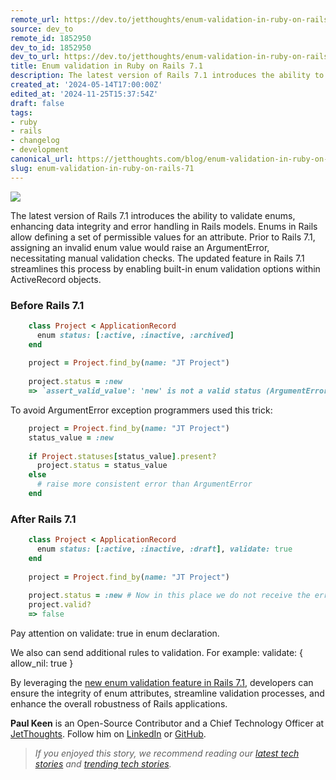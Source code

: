 ```yaml
---
remote_url: https://dev.to/jetthoughts/enum-validation-in-ruby-on-rails-71-42h9
source: dev_to
remote_id: 1852950
dev_to_id: 1852950
dev_to_url: https://dev.to/jetthoughts/enum-validation-in-ruby-on-rails-71-42h9
title: Enum validation in Ruby on Rails 7.1
description: The latest version of Rails 7.1 introduces the ability to validate enums, enhancing data integrity...
created_at: '2024-05-14T17:00:00Z'
edited_at: '2024-11-25T15:37:54Z'
draft: false
tags:
- ruby
- rails
- changelog
- development
canonical_url: https://jetthoughts.com/blog/enum-validation-in-ruby-on-rails-71/
slug: enum-validation-in-ruby-on-rails-71
---
```

![](https://cdn-images-1.medium.com/max/2852/1*JxBXDGJmdqyog3dCqDlDOw.png)

The latest version of Rails 7.1 introduces the ability to validate enums, enhancing data integrity and error handling in Rails models. Enums in Rails allow defining a set of permissible values for an attribute. Prior to Rails 7.1, assigning an invalid enum value would raise an ArgumentError, necessitating manual validation checks. The updated feature in Rails 7.1 streamlines this process by enabling built-in enum validation options within ActiveRecord objects.

### Before Rails 7.1

```ruby
    class Project < ApplicationRecord
      enum status: [:active, :inactive, :archived] 
    end
    
    project = Project.find_by(name: "JT Project")
    
    project.status = :new
    => `assert_valid_value': 'new' is not a valid status (ArgumentError)
```

To avoid ArgumentError exception programmers used this trick:

```ruby
    project = Project.find_by(name: "JT Project")
    status_value = :new
    
    if Project.statuses[status_value].present?
      project.status = status_value
    else
      # raise more consistent error than ArgumentError
    end
```

### After Rails 7.1

```ruby
    class Project < ApplicationRecord
      enum status: [:active, :inactive, :draft], validate: true 
    end
    
    project = Project.find_by(name: "JT Project")
    
    project.status = :new # Now in this place we do not receive the error ArgumentError
    project.valid?
    => false
```

Pay attention on validate: true in enum declaration.

We also can send additional rules to validation. For example: validate: { allow_nil: true }

By leveraging the [new enum validation feature in Rails 7.1](https://github.com/rails/rails/pull/49100), developers can ensure the integrity of enum attributes, streamline validation processes, and enhance the overall robustness of Rails applications.

**Paul Keen** is an Open-Source Contributor and a Chief Technology Officer at [JetThoughts](https://www.jetthoughts.com/). Follow him on [LinkedIn](https://www.linkedin.com/in/paul-keen/) or [GitHub](https://github.com/pftg).
> *If you enjoyed this story, we recommend reading our [latest tech stories](https://jtway.co/latest) and [trending tech stories](https://jtway.co/trending).*

